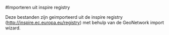 #Importeren uit inspire registry 

Deze bestanden zijn geimporteerd uit de inspire registry (http://inspire.ec.europa.eu/registry) met behulp van de GeoNetwork import wizard.


